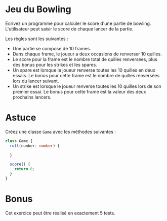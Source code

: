 # Jeu du Bowling

Ecrivez un programme pour calculer le score d'une partie de bowling.
L'utilisateur peut saisir le score de chaque lancer de la partie.

Les règles sont les suivantes :
- Une partie se compose de 10 frames.
- Dans chaque frame, le joueur a deux occasions de renverser 10 quilles.
- Le score pour la frame est le nombre total de quilles renversées, plus des bonus pour les strikes et les spares.
- Un spare est lorsque le joueur renverse toutes les 10 quilles en deux essais. Le bonus pour cette frame est le nombre de quilles renversées lors du lancer suivant.
- Un strike est lorsque le joueur renverse toutes les 10 quilles lors de son premier essai. Le bonus pour cette frame est la valeur des deux prochains lancers.


# Astuce

Créez une classe `Game` avec les méthodes suivantes :

```ts
class Game {
  roll(number: number) {
    
  }

  score() {
    return 0;
  }
}
```

# Bonus

Cet exercice peut être réalisé en exactement 5 tests.
